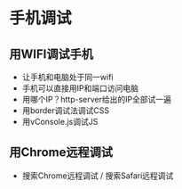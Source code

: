 # 手机调试

## 用WIFI调试手机

- 让手机和电脑处于同一wifi
- 手机可以直接用IP和端口访问电脑
- 用哪个IP？http-server给出的IP全部试一遍
- 用border调试法调试CSS
- 用vConsole.js调试JS

## 用Chrome远程调试

- 搜索Chrome远程调试 / 搜索Safari远程调试
